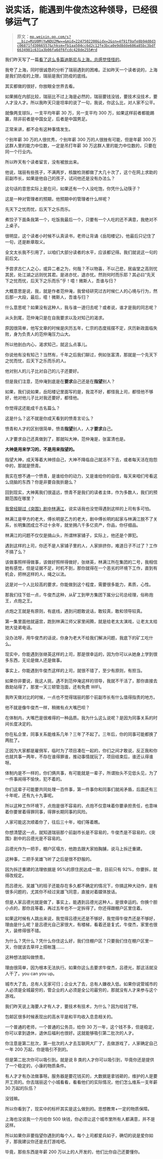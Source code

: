 # 说实话，能遇到牛俊杰这种领导，已经很够运气了

> 原文：[`mp.weixin.qq.com/s?__biz=MzU0MjYwNDU2Mw==&mid=2247502200&idx=2&sn=4f91f9afe8b94d0d3c06871fd3066557&chksm=fb1aa504cc6d2c12fe3bca0e9d8dde606a85bc3bdf6634981c631a3b06fa6df6fcdc428de255#rd`](http://mp.weixin.qq.com/s?__biz=MzU0MjYwNDU2Mw==&mid=2247502200&idx=2&sn=4f91f9afe8b94d0d3c06871fd3066557&chksm=fb1aa504cc6d2c12fe3bca0e9d8dde606a85bc3bdf6634981c631a3b06fa6df6fcdc428de255#rd)

我们昨天写了一篇[看了这么多篇迪斯尼与上海，总感觉怪怪的](http://mp.weixin.qq.com/s?__biz=MzU0MjYwNDU2Mw==&mid=2247502191&idx=2&sn=00364e29503a5a64b9a9406228efb544&chksm=fb1aa513cc6d2c057209bcba1362fbd49c40318b3b457d8ae79bc483b626ed9f160d91928f3d&scene=21#wechat_redirect)。

我夸了上海，同时很诚恳的分析了瑞丽遇到的困难。正如昨天一个读者说的，上海是我们防疫的上限，瑞丽是我们防疫的底线。

其实都做的很好，你放眼全世界去看。

如果搁在内部比较，瑞丽比不过上海是必然的，瑞丽要钱没钱，要技术没技术，要人才没人才。所以我昨天只是坦率的说了一句，我说，你这么比，对人家不公平。

就像两支球队，一支平均年薪 30 万，另一支平均 300 万，如果这样前者都能踢赢，除非前者是中国女足，后者是中国男足。

正常来讲，都不会有这种事情发生。

个别年薪 30 万的人很优秀，个别年薪 300 万的人很挫有可能，但是年薪 300 万这群人里的能力中位数，一定是吊打年薪 30 万这群人里的能力中位数的，只要在同一个行业内。

所以昨天有个读者留言，没有被放出来。

他说，瑞丽有些孩子，不满两岁，核酸检测都做了大几十次了，这个在网上求助的前副市长，如果是他自己的孩子，试问他还是没有办法么？

这句话的意思实际上是在问，如果还有一个人没吃饱，你凭什么动筷子？

这是一种对管理者的预期，他预期中的管理者什么样呢？

先天下之忧而忧，后天下之乐而乐。

煮饺子下面条我第一个，吃饭我最后一个，只要有一个人吃的还不满意，我绝对不上桌子。

很明显，这个读者小时候不认真读书，老师让背诵《岳阳楼记》，他最后只记住了一句，还是断章取义。

全文太长我不引用了，以咱们大部分读者的水平，应该都记得。我们就说这一句的前后文。

予尝求古仁人之心，或异二者之为，何哉？不以物喜，不以己悲，居庙堂之高则忧其民，处江湖之远则忧其君。是进亦忧，退亦忧。然则何时而乐耶？其必曰“先天下之忧而忧，后天下之乐而乐”乎！噫！微斯人，吾谁与归？

大概意思是说，我，就是作者范仲淹，我曾经研究过古时候仁人的心境与行为，然后那一大段，最后，噫！微斯人，吾谁与归？

什么意思呢？如果没有这种人，我与谁一道归去呢？或者说，谁才是我的同志呢？

从头到尾，范仲淹只是在自我要求以及对知己的渴求。

原因很简单，他写文章的时候是庆历五年，仁宗的态度摇摆不定，庆历新政面临失败，身为负责人的范仲淹压力山大。

所以他剖白内心，渴求知己，就这么点事儿。

你说他有没有知己？当然有，千年之后我们聊过，例如张富清，那就是一个先天下之忧而忧，后天下之乐而乐的人。

他对别人的儿子比对自己的儿子还要好。

但是我们注意，范仲淹到底是在**要求**自己还是在**指望**别人？

如果，我们说如果，岳阳楼记里面写的是，我混不好，都怪我上司，都怪他不够好，他对他儿子比对我还要好，都怪他。

你觉得这还能成千古名篇么？

这是什么？这不就是你成天看到的愤青言论么？

愤青和人才的区别很简单，愤青**指望**别人，人才**要求**自己。

人才要求自己还真做到了，那就叫大神，范仲淹是，张富清也是。

**大神是用来学习的，不是用来指望的。**

指望大神，成天等着大神捞自己，大神不降临自己就活不下去，或者每天活在抱怨中的，那就是愤青。

我实在想不通一个愤青，是谁给你的动力，又是谁给你的自信，每天来咱们号看这么烧脑的东西？你是非要自我折磨么？

回到现实，大神离我们很遥远，愤青不是我们的读者主体，作为多数人，我们的预期范围在哪里？

[我曾经聊过《突围》剧中林满江](http://mp.weixin.qq.com/s?__biz=MzU0MjYwNDU2Mw==&mid=2247502044&idx=2&sn=f0265e8a0fcde4784d52985028371cf7&chksm=fb1aa4a0cc6d2db696f6cc58e1f528c1f32e50a133995fd5ab7e6cd80f41255345d720f2cc34&scene=21#wechat_redirect)，说实话我也没觉得遇到这样的上司有多可怕。

林满江是甲方的老大，傅长明是乙方的老大，剧中傅长明的起家与林满江脱不了关系，长明集团成立不过十余年，就坐拥八千多亿资产，你品，你仔细品。

林满江的问题不仅仅是搞山头，所谓林家铺子，实际上，他还是个罪犯。

遇到这样的上司，你还不是人家铺子里的人，人家排挤你，难道日子不过了？工作不搞了么？

该做事照样得做事，该做好照样得做好，张继英，林满江所在集团的二号，我相信她有感觉，但是证据不足，时机不到，那你就得在一个恶劣的环境下工作，直到有机会，把林这样的人，绳之以法。

这是对一个人比较高的要求，你能做到这个程度，需要很多能力，素质，心性。

那我们往下低一点，牛俊杰这种，从矿工到甲方集团下属分公司总经理，俗称炮王，点炮之王。

点炮之王就是有原则，有底线，遇到问题敢说话，敢较真，敢和领导较真。

第一集里面他就逼宫，跑到林满江师父家里闹腾，就是给老太太演戏，让老太太给她大徒弟电话。

没办法呀，用牛俊杰的话说，你身为老大不给我们解决问题，我底下的矿工吃什么。

现实中，你能遇到张继英这样的上司，那是很幸运的，因为你可以从她身上学到很多东西，无论是做人还是做事。

事实上，你能遇到牛俊杰这样的上司，就很不错了，至少有原则，有担当。

如果你非要说，我这人挑，遇不到范仲淹这样的领导，我就不干活了，那你直接去救助站得了，那里一天三顿管泡面，还有免费 WIFI。

我昨天做对比的时候，一点也不觉得瑞丽的那个前副市长有什么值得指责的地方。

他不就是像牛俊杰一样，稍微有点大嘴巴呗？

在体制内，大嘴巴是很难得的一种品质。我为什么这么说呢？是因为同事关系的时间长度决定的。

你在私企里，同事关系能维系几年？三年了不起了。三年后，你的同事可能都换了两批了。

正因为大家都是雇佣军，临时为了项目凑在一起的，你们之间才敢说，反正我和你也就共事一两年，不存在谁得罪谁，推动事情就玩了，项目结束后，谁还认得谁呀。

体制内是不一样的，你们俩共事，有可能就是一辈子，所谓抬头不见低头见，为了一件事闹得不愉快，犯不着的。

你们这辈子可能要共同处理一百件事，第一件事你和同事们就闹矛盾，后面还有三十年呢，还有九十九事呢。

所以这种工作环境下，点炮是很不容易的，点炮不仅意味着你要承担责任，也意味着你要冒着得罪同事，得罪长期同事的风险。

人家可能这次顺着你了，往后三十年，咱们等着瞧。

你想清楚这一点，就知道瑞丽那个前副市长是不容易的，牛俊杰是不容易的，《突围》剧中的吕德光是不容易的。

吕德光作为一把手，棚户区塌方，他跑去跟大家拍胸脯，说马上拆迁重建。

这种事，二把手吴雄飞听了之后是很不舒服的。

因为拆迁重建的法理依据是 95%的原住民达成一致，目前只有 92%，你要拆，就得改规定。

而吕德光、吴雄飞的班子还能存在多久都不确定的情况下，你搞这种大动作，是有很多问题的，尤其你不经过吴雄飞同意，直接对着媒体放话。

但是人家吕德光就是做了，事实上，能遇到吕德光这种人，是很幸运的。你换个胆小点的，那你且等着，再过五年也不一定拆得了。你还得跟棚户区里住着。

如果这时候有人跳出来说，我觉得吕德光还是不够好，我觉得牛俊杰还是不够好，理由是什么呢？是吕德光自己家很大，有楼梯，看着还是复式，牛俊杰，家里也很大，装修得很不错。

为什么？凭什么？凭什么你住这么好，我们住棚户区？只要我们住在棚户区里一天，你就该去草坪上搭帐篷.......

这种想法就叫做愤青。

理由很简单，因为根本无法执行。如果你这么去要求牛俊杰，吕德光，那这活就没人干了，you can you up。

城市大了去，总有人无家可归；企业大了去，总有人嫌收入低。如果你说管城市的人必须是全城最穷的，管企业的人必须是全公司最穷的，那就没有人才来参与这个游戏。

我们昨天说上海要人才有人才，要技术有技术，为什么？因为给钱了呀。

包邮区很多时候表现出的高水平是和平均收入息息相关的。

一个普通的老师，一个普通的公务员，给你 30 万一年，这个钱不多，但是稳定，你可以拿到退休，退休后福利也很好。这就能够吸引第二批次的人才。

你注意是第二批次，第一批次的人才去互联网大厂了，去做游戏了，人家确定自己一年 200 万起，你是吸引不到的。

但是第二批次你可以吸引到。就是说 B 类的人才你可以吸引到，毕竟你还是提供了一个稳定的，小康的物质条件。

有人才才有办法做事呀。服务器是要花钱买的，大数据是拿钱砸的，维护的人是要开工资的。你去瑞丽这个小城看看，看看他们的实际情况，他们怎么维系一支年薪 30 万起的队伍？

没钱嘛。

所以你看到了，现实中的标杆其实是这么做到的。思想教育+一定的物质保障。

上海也没说我一个月给你 500 块钱，你必须让这个城市里所有人都满意，并不是这样。

所以如果你非要指望你遇到的每个人，每个上司都爱兵如子，确切的说是爱你如子，那我建议你还是去打游戏吧。

毕竟，那些东西是年薪 200 万以上的人开发的，他们比你自己还要懂你。